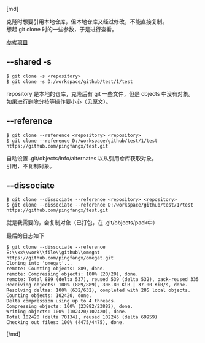 [md]

克隆时想要引用本地仓库，但本地仓库又经过修改，不能直接复制。  
想起 git clone 时的一些参数，于是进行查看。

[参考项目](https://github.com/pingfangx/TranslatorX/tree/develop-git_docs)
## --shared -s
```
$ git clone -s <repository>
$ git clone -s D:/workspace/github/test/1/test
```
repository 是本地的仓库，克隆后有 git 一些文件，但是 objects 中没有对象。  
如果进行删除分枝等操作要小心（见原文）。

## --reference
```
$ git clone --reference <repository> <repository>
$ git clone --reference D:/workspace/github/test/1/test https://github.com/pingfangx/test.git
```
自动设置 .git/objects/info/alternates 以从引用仓库获取对象。  
引用，不复制对象。

## --dissociate
```
$ git clone --dissociate --reference <repository> <repository>
$ git clone --dissociate --reference D:/workspace/github/test/1/test https://github.com/pingfangx/test.git
```
就是我需要的，会复制对象（已打包，在 .git/objects/pack中）

最后的日志如下
```
$ git clone --dissociate --reference E:\\xx\\work\\file\\github\\omegat https://github.com/pingfangx/omegat.git
Cloning into 'omegat'...
remote: Counting objects: 889, done.
remote: Compressing objects: 100% (20/20), done.
remote: Total 889 (delta 537), reused 539 (delta 532), pack-reused 335
Receiving objects: 100% (889/889), 306.80 KiB | 37.00 KiB/s, done.
Resolving deltas: 100% (632/632), completed with 285 local objects.
Counting objects: 102420, done.
Delta compression using up to 4 threads.
Compressing objects: 100% (23882/23882), done.
Writing objects: 100% (102420/102420), done.
Total 102420 (delta 70134), reused 102245 (delta 69959)
Checking out files: 100% (4475/4475), done.

```

[/md]